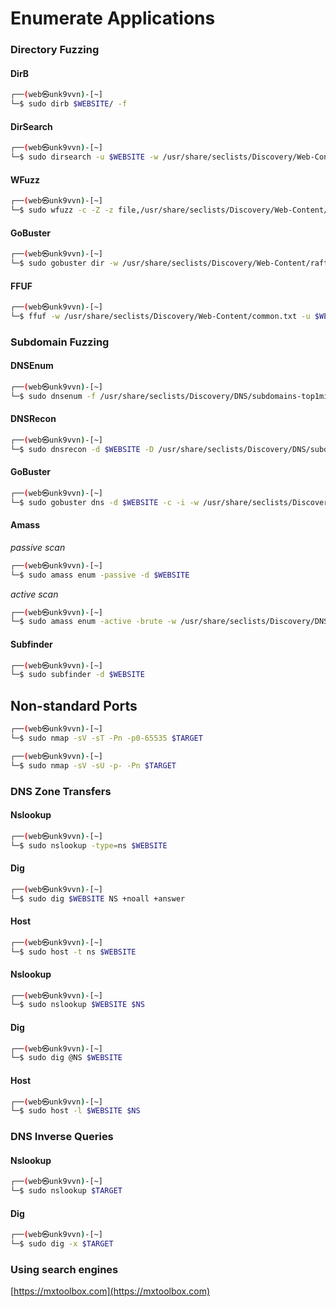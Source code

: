 # Enumerate Applications

### Directory Fuzzing

#### DirB

```bash
┌──(web㉿unk9vvn)-[~]
└─$ sudo dirb $WEBSITE/ -f
```

#### DirSearch

```bash
┌──(web㉿unk9vvn)-[~]
└─$ sudo dirsearch -u $WEBSITE -w /usr/share/seclists/Discovery/Web-Content/raft-medium-directories-lowercase.txt -e php,txt,cnf,conf
```

#### WFuzz

```bash
┌──(web㉿unk9vvn)-[~]
└─$ sudo wfuzz -c -Z -z file,/usr/share/seclists/Discovery/Web-Content/raft-medium-directories-lowercase.txt --sc 200 "$WEBSITE/FUZZ"
```

#### GoBuster

```bash
┌──(web㉿unk9vvn)-[~]
└─$ sudo gobuster dir -w /usr/share/seclists/Discovery/Web-Content/raft-medium-directories-lowercase.txt -u $WEBSITE -x php,txt,cnf,confb
```

#### FFUF

```bash
┌──(web㉿unk9vvn)-[~]
└─$ ffuf -w /usr/share/seclists/Discovery/Web-Content/common.txt -u $WEBSITE/FUZZ -mc 200 -c -v
```

### Subdomain Fuzzing

#### DNSEnum

```bash
┌──(web㉿unk9vvn)-[~]
└─$ sudo dnsenum -f /usr/share/seclists/Discovery/DNS/subdomains-top1million-5000.txt -w --noreverse $WEBSITE
```

#### DNSRecon

```bash
┌──(web㉿unk9vvn)-[~]
└─$ sudo dnsrecon -d $WEBSITE -D /usr/share/seclists/Discovery/DNS/subdomains-top1million-5000.txt -t brt
```

#### GoBuster

```bash
┌──(web㉿unk9vvn)-[~]
└─$ sudo gobuster dns -d $WEBSITE -c -i -w /usr/share/seclists/Discovery/DNS/subdomains-top1million-5000.txt
```

#### Amass

_passive scan_

```bash
┌──(web㉿unk9vvn)-[~]
└─$ sudo amass enum -passive -d $WEBSITE
```

_active scan_

```bash
┌──(web㉿unk9vvn)-[~]
└─$ sudo amass enum -active -brute -w /usr/share/seclists/Discovery/DNS/subdomains-top1million-5000.txt -d $WEBSITE
```

#### Subfinder

```bash
┌──(web㉿unk9vvn)-[~]
└─$ sudo subfinder -d $WEBSITE
```

## Non-standard Ports

```bash
┌──(web㉿unk9vvn)-[~]
└─$ sudo nmap -sV -sT -Pn -p0-65535 $TARGET
```

```bash
┌──(web㉿unk9vvn)-[~]
└─$ sudo nmap -sV -sU -p- -Pn $TARGET
```

### DNS Zone Transfers

#### Nslookup

```bash
┌──(web㉿unk9vvn)-[~]
└─$ sudo nslookup -type=ns $WEBSITE
```

#### Dig

```bash
┌──(web㉿unk9vvn)-[~]
└─$ sudo dig $WEBSITE NS +noall +answer
```

#### Host

```bash
┌──(web㉿unk9vvn)-[~]
└─$ sudo host -t ns $WEBSITE
```

#### Nslookup

```bash
┌──(web㉿unk9vvn)-[~]
└─$ sudo nslookup $WEBSITE $NS
```

#### Dig

```bash
┌──(web㉿unk9vvn)-[~]
└─$ sudo dig @NS $WEBSITE
```

#### Host

```bash
┌──(web㉿unk9vvn)-[~]
└─$ sudo host -l $WEBSITE $NS
```

### DNS Inverse Queries

#### Nslookup

```bash
┌──(web㉿unk9vvn)-[~]
└─$ sudo nslookup $TARGET
```

#### Dig

```bash
┌──(web㉿unk9vvn)-[~]
└─$ sudo dig -x $TARGET
```

### Using search engines

[https://mxtoolbox.com](https://mxtoolbox.com)
